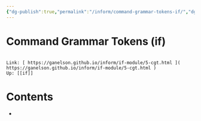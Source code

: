 ```yaml
---
{"dg-publish":true,"permalink":"/inform/command-grammar-tokens-if/","dgHomeLink":true,"dgPassFrontmatter":false}
---
```


# Command Grammar Tokens (if)
```ad-info

Link: [ https://ganelson.github.io/inform/if-module/5-cgt.html ]( https://ganelson.github.io/inform/if-module/5-cgt.html )
Up: [[if]]
```

# Contents
- 